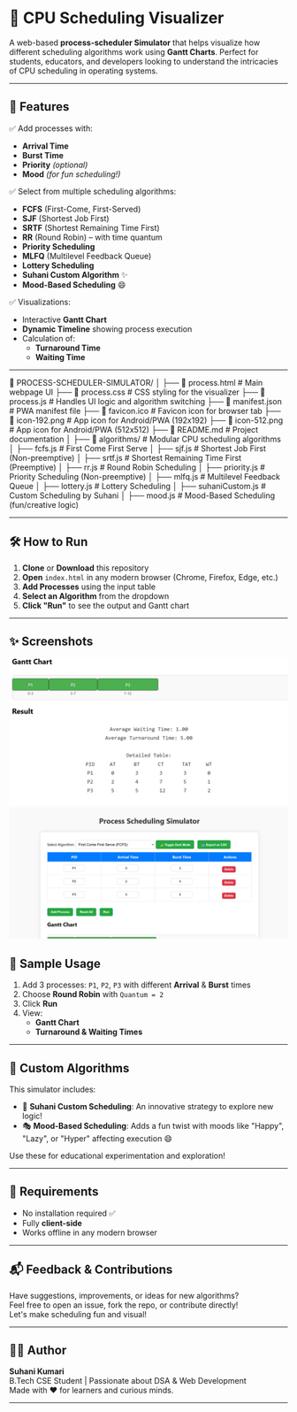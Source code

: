 # 🧠 CPU Scheduling Visualizer

A web-based **process-scheduler Simulator** that helps visualize how different scheduling algorithms work using **Gantt Charts**. Perfect for students, educators, and developers looking to understand the intricacies of CPU scheduling in operating systems.

---

## 🚀 Features

✅ Add processes with:
- **Arrival Time**
- **Burst Time**
- **Priority** *(optional)*
- **Mood** *(for fun scheduling!)*

✅ Select from multiple scheduling algorithms:
- **FCFS** (First-Come, First-Served)
- **SJF** (Shortest Job First)
- **SRTF** (Shortest Remaining Time First)
- **RR** (Round Robin) – with time quantum
- **Priority Scheduling**
- **MLFQ** (Multilevel Feedback Queue)
- **Lottery Scheduling**
- **Suhani Custom Algorithm** ✨
- **Mood-Based Scheduling** 😄

✅ Visualizations:
- Interactive **Gantt Chart**
- **Dynamic Timeline** showing process execution
- Calculation of:
  - **Turnaround Time**
  - **Waiting Time**

---

📁 PROCESS-SCHEDULER-SIMULATOR/
│
├── 📄 process.html                 # Main webpage UI
├── 📄 process.css                  # CSS styling for the visualizer
├── 📄 process.js                   # Handles UI logic and algorithm switching
├── 📄 manifest.json                # PWA manifest file
├── 📄 favicon.ico                 # Favicon icon for browser tab
├── 📄 icon-192.png                # App icon for Android/PWA (192x192)
├── 📄 icon-512.png                # App icon for Android/PWA (512x512)
├── 📄 README.md                   # Project documentation
│
├── 📁 algorithms/                 # Modular CPU scheduling algorithms
│   ├── fcfs.js                    # First Come First Serve
│   ├── sjf.js                     # Shortest Job First (Non-preemptive)
│   ├── srtf.js                    # Shortest Remaining Time First (Preemptive)
│   ├── rr.js                      # Round Robin Scheduling
│   ├── priority.js                # Priority Scheduling (Non-preemptive)
│   ├── mlfq.js                    # Multilevel Feedback Queue
│   ├── lottery.js                 # Lottery Scheduling
│   ├── suhaniCustom.js           # Custom Scheduling by Suhani
│   ├── mood.js                   # Mood-Based Scheduling (fun/creative logic)



---

## 🛠 How to Run

1. **Clone** or **Download** this repository
2. **Open** `index.html` in any modern browser (Chrome, Firefox, Edge, etc.)
3. **Add Processes** using the input table
4. **Select an Algorithm** from the dropdown
5. **Click "Run"** to see the output and Gantt chart

---

## ✨ Screenshots
![process scheduler screenshot](<screenshot 2 (2).png>)
![process scheduler screensho](<Screenshot 1.png>)
## 🧪 Sample Usage

1. Add 3 processes: `P1`, `P2`, `P3` with different **Arrival** & **Burst** times
2. Choose **Round Robin** with `Quantum = 2`
3. Click **Run**
4. View:
   - **Gantt Chart**
   - **Turnaround & Waiting Times**

---

## 🧠 Custom Algorithms

This simulator includes:
- 🎯 **Suhani Custom Scheduling**: An innovative strategy to explore new logic!
- 🎭 **Mood-Based Scheduling**: Adds a fun twist with moods like "Happy", "Lazy", or "Hyper" affecting execution 😄

Use these for educational experimentation and exploration!

---

## 📌 Requirements

- No installation required ✅  
- Fully **client-side**  
- Works offline in any modern browser

---

## 📬 Feedback & Contributions

Have suggestions, improvements, or ideas for new algorithms?  
Feel free to open an issue, fork the repo, or contribute directly!  
Let's make scheduling fun and visual!

---

## 👩‍💻 Author

**Suhani Kumari**  
B.Tech CSE Student | Passionate about DSA & Web Development  
Made with ❤️ for learners and curious minds.

---

